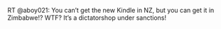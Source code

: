 <!--
id: 207171731
link: http://kevinisom.info/post/207171731/rt-aboy021-you-cant-get-the-new-kindle-in-nz
slug: rt-aboy021-you-cant-get-the-new-kindle-in-nz
date: Thu Oct 08 2009 14:57:38 GMT+1300 (NZDT)
raw: {"blog_name":"kevinisom","id":207171731,"post_url":"http://kevinisom.info/post/207171731/rt-aboy021-you-cant-get-the-new-kindle-in-nz","slug":"rt-aboy021-you-cant-get-the-new-kindle-in-nz","type":"text","date":"2009-10-08 01:57:38 GMT","timestamp":1254967058,"state":"published","format":"html","reblog_key":"8jv9fseI","tags":[],"short_url":"http://tmblr.co/Zw68YyCMJ2J","highlighted":[],"feed_item":"http://twitter.com/kev_nz/statuses/4691346392","from_feed_id":"650289","note_count":0,"title":null,"body":"<p>RT @aboy021: You can&#8217;t get the new Kindle in NZ, but you can get it in Zimbabwe!? WTF? It&#8217;s a dictatorshop under sanctions!</p>"}
publish: 2009-10-08
tags: 
title: null
-->


RT @aboy021: You can’t get the new Kindle in NZ, but you can get it in
Zimbabwe!? WTF? It’s a dictatorshop under sanctions!


